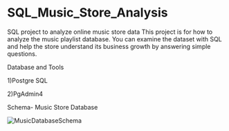 # SQL_Music_Store_Analysis
SQL project to analyze online music store data
This project is for how to analyze the music playlist database. You can examine the dataset with SQL and help the store understand its business growth by answering simple questions.

Database and Tools

1)Postgre SQL

2)PgAdmin4

Schema- Music Store Database

![MusicDatabaseSchema](https://github.com/Rishabhbhu/SQL_Music_Store_Analysis/assets/141635848/9ee84cd7-5277-4cab-9b23-65104c204bdd)
